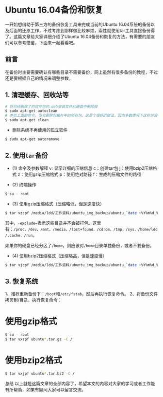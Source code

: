# Ubuntu 16.04备份和恢复

一开始想借助于第三方的备份恢复工具来完成当前的Ubuntu 16.04系统的备份以及后面的还原工作，不过考虑到那样做比较麻烦，索性就使用tar工具直接备份得了。这篇文章给大家详细介绍了Ubuntu 16.04备份和恢复的方法，有需要的朋友们可以参考借鉴，下面来一起看看吧。

## 前言
 在备份时主要需要确认有哪些目录不需要备份，网上虽然有很多备份的教程，不过还是要根据自己的情况来调整参数。

## 1. 清理缓存、回收站等

```bash
# 将已经删除了的软件包的.deb安装文件从硬盘中删除掉
$ sudo apt-get autoclean   
# 类似上面的命令，但它删除包缓存中的所有包。这是个很好的做法，因为多数情况下这些包没有用了。但如果你是拨号上网的话，就得重新考虑了。
$ sudo apt-get clean
```

- 删除系统不再使用的孤立软件

```bash
$ sudo apt-get autoremove
```

## 2. 使用`tar`备份
- (1) 命令及参数解释
     v: 显示详细的压缩信息
     c：创建tar包
     j：使用bzip2压缩格式
     z：使用gzip压缩格式
     p：使用绝对路径
     f：生成的压缩文件的路径

- (2) 终端操作

```bash
$ su - root
```

- (3)  使用gzip压缩格式（压缩略低，但是速度快）

```bash
$ tar vzcpf /media/ldd/工作资料/ubuntu_img_backup/ubuntu_`date +%Y%m%d_%H`.tar.gz --exclude=/proc --exclude=/dev --exclude=/mnt --exclude=/media --exclude=/lost+found --exclude=/cdrom --exclude=/tmp --exclude=/sys --exclude=/home/ldd/.cache --exclude=/run / > /media/ldd/工作资料/ubuntu_img_backup/ubuntu_`date +%Y%m%d_%H`.log 2> /media/ldd/工作资料/ubuntu_img_backup/ubuntu_`date +%Y%m%d_%H`.error
```
其中，`-exclude=`表示这些目录并不会被打包。这里有：`/proc，/dev，/mnt，/media，/lost+found，/cdrom，/tmp，/sys，/home/ldd/.cache，/run`。

如果你的硬盘已经分区了`/home`，则应该对`/home`目录单独备份，或者不要备份。

- (4) 使用bzip2压缩格式（压缩略高，但是速度慢）

```bash
$ tar vjcpf /media/ldd/工作资料/ubuntu_img_backup/ubuntu_`date +%Y%m%d_%H`.tar.bz2 --exclude=/proc --exclude=/dev --exclude=/mnt --exclude=/media --exclude=/lost+found --exclude=/cdrom --exclude=/tmp --exclude=/sys --exclude=/home/ldd/.cache --exclude=/run  / > /media/ldd/工作资料/ubuntu_img_backup/ubuntu_`date +%Y%m%d_%H`.log 2> /media/ldd/工作资料/ubuntu_img_backup/ubuntu_`date +%Y%m%d_%H`.error
```

## 3. 恢复系统
1、推荐重新备份下：`/boot`和`/etc/fstab`，然后再执行恢复命令。
2、将备份文件拷贝到/目录，执行恢复命令：

# 使用gzip格式

```bash
$ su - root
$ tar vxzpf ubuntu*.tar.gz -C /
```

# 使用bzip2格式

```bash
$ tar vxjpf ubuntu*.tar.bz2 -C /
```

总结
以上就是这篇文章的全部内容了，希望本文的内容对大家的学习或者工作能有所帮助，如果有疑问大家可以留言交流。